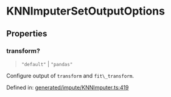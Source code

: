 # KNNImputerSetOutputOptions

## Properties

### transform?

> `"default"` \| `"pandas"`

Configure output of `transform` and `fit\_transform`.

Defined in:  [generated/impute/KNNImputer.ts:419](https://github.com/transitive-bullshit/scikit-learn-ts/blob/92ab806/packages/sklearn/src/generated/impute/KNNImputer.ts#L419)
